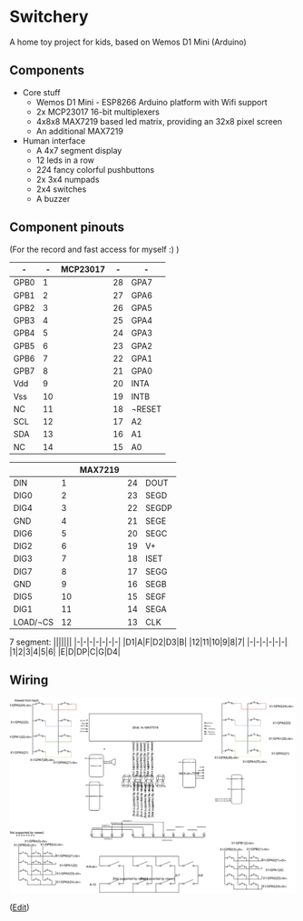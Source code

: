 # Switchery
A home toy project for kids, based on Wemos D1 Mini (Arduino)

## Components
* Core stuff 
  * Wemos D1 Mini - ESP8266 Arduino platform with Wifi support
  * 2x MCP23017 16-bit multiplexers
  * 4x8x8 MAX7219 based led matrix, providing an 32x8 pixel screen
  * An additional MAX7219
* Human interface
  * A 4x7 segment display
  * 12 leds in a row
  * 2*2*4 fancy colorful pushbuttons
  * 2x 3x4 numpads
  * 2x4 switches
  * A buzzer

## Component pinouts
(For the record and fast access for myself :) )

| - | - | MCP23017 | - | - |
| ---- | ---- | --- | --- | --- |
| GPB0 | 1 | | 28 | GPA7 |
| GPB1 | 2 | | 27 | GPA6 |
| GPB2 | 3 | | 26 | GPA5 |
| GPB3 | 4 | | 25 | GPA4 |
| GPB4 | 5 | | 24 | GPA3 |
| GPB5 | 6 | | 23 | GPA2 |
| GPB6 | 7 | | 22 | GPA1 |
| GPB7 | 8 | | 21 | GPA0 |
| Vdd | 9 | | 20 | INTA |
| Vss | 10 | | 19 | INTB |
| NC | 11 | | 18 | ¬RESET |
| SCL | 12 | | 17 | A2 |
| SDA | 13 | | 16 | A1 |
| NC | 14 | | 15 | A0 |

|||MAX7219|||
|-|-|-|-|-|
|DIN|1||24|DOUT|
|DIG0|2||23|SEGD|
|DIG4|3||22|SEGDP|
|GND|4||21|SEGE|
|DIG6|5||20|SEGC|
|DIG2|6||19|V+|
|DIG3|7||18|ISET|
|DIG7|8||17|SEGG|
|GND|9||16|SEGB|
|DIG5|10||15|SEGF|
|DIG1|11||14|SEGA|
|LOAD/¬CS|12||13|CLK|


7 segment:
|||||||
|-|-|-|-|-|-|-|
|D1|A|F|D2|D3|B|
|12|11|10|9|8|7|
|-|-|-|-|-|-|
|1|2|3|4|5|6|
|E|D|DP|C|G|D4|


## Wiring
<img src="./static/wiring.svg">

([Edit](https://drive.google.com/file/d/1ygxo5pzyNBqcTJ3JTJQE1Ou09688x8HK/view?usp=sharing))
